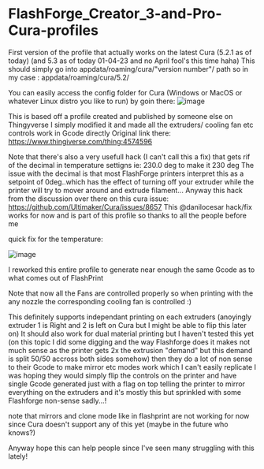 # FlashForge_Creator_3-and-Pro-Cura-profiles

First version of the profile that actually works on the latest Cura (5.2.1 as of today) (and 5.3 as of today 01-04-23 and no April fool's this time haha)
This should simply go into appdata/roaming/cura/"version number"/ path
so in my case : appdata/roaming/cura/5.2/

You can easily access the config folder for Cura (Windows or MacOS or whatever Linux distro you like to run) by goin there:
![image](https://user-images.githubusercontent.com/47520744/229313406-9ebf0347-7140-4b30-9549-6111152149d3.png)

This is based off a profile created and published by someone else on Thingyverse I simply modified it and made all the extruders/ cooling fan etc controls work in Gcode directly
Original link there:
https://www.thingiverse.com/thing:4574596

Note that there's also a very usefull hack (I can't call this a fix) that gets rif of the decimal in temperature settigns ie: 230.0 deg to make it 230 deg
The issue with the decimal is that most FlashForge printers interpret this as a setpoint of 0deg..which has the effect of turning off your extruder while the printer will try to mover around and extrude filament...
Anyway this hack from the discussion over there on this cura issue: https://github.com/Ultimaker/Cura/issues/8657
This @danilocesar hack/fix works for now and is part of this profile so thanks to all the people before me

quick fix for the temperature:

![image](https://user-images.githubusercontent.com/47520744/229313361-73ddfa17-02cb-413a-be54-a23ff6484981.png)


I reworked this entire profile to generate near enough the same Gcode as to what comes out of FlashPrint

Note that now all the Fans are controlled properly so when printing with the any nozzle the corresponding cooling fan is controlled :)

This definitely supports independant printing on each extruders (anoyingly extruder 1 is Right and 2 is left on Cura but I might be able to flip this later on)
It should also work for dual material printing but I haven't tested this yet
(on this topic I did some digging and the way Flashforge does it makes not much sense as the printer gets 2x the extrusion "demand" but this demand is split 50/50 accross both sides somehow) then they do a lot of non sense to their Gcode to make mirror etc modes work which I can't easily replicate
I was hoping they would simply flip the controls on the printer and have single Gcode generated just with a flag on top telling the printer to mirror everything on the extruders and it's mostly this but sprinkled with some Flashforge non-sense sadly...!

note that mirrors and clone mode like in flashprint are not working for now since Cura doesn't support any of this yet (maybe in the future who knows?)

Anyway hope this can help people since I've seen many struggling with this lately!
